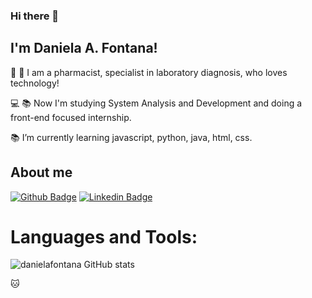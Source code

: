 ### Hi there 👋

<!--
**danielafontana/danielafontana** is a ✨ _special_ ✨ repository because its `README.md` (this file) appears on your GitHub profile.

Here are some ideas to get you started:

- 🔭 I’m currently working on ...
- 🌱 I’m currently learning ...
- 👯 I’m looking to collaborate on ...
- 🤔 I’m looking for help with ...
- 💬 Ask me about ...
- 📫 How to reach me: ...
- 😄 Pronouns: ...
- ⚡ Fun fact: ...
-->

## I'm Daniela A. Fontana!

 

:pill: :microscope: I am a pharmacist, specialist in laboratory diagnosis, who loves technology!

:computer: :books:  Now I'm studying System Analysis and Development and doing a front-end focused internship.

:books: I’m currently learning javascript, python, java, html, css.


 

## About me

[![Github Badge](https://img.shields.io/badge/-Github-000?style=flat-square&logo=Github&logoColor=white&link=https://github.com/danielafontana)](https://github.com/danielafontana) 
[![Linkedin Badge](https://img.shields.io/badge/-LinkedIn-blue?style=flat-square&logo=Linkedin&logoColor=white&link=https://www.linkedin.com/in/daniela-a-fontana/)](https://www.linkedin.com/in/daniela-a-fontana/)

# Languages and Tools:

![danielafontana GitHub stats](https://github-readme-stats.vercel.app/api?username=danielafontana&show_icons=true&theme=radical)

:cat:
